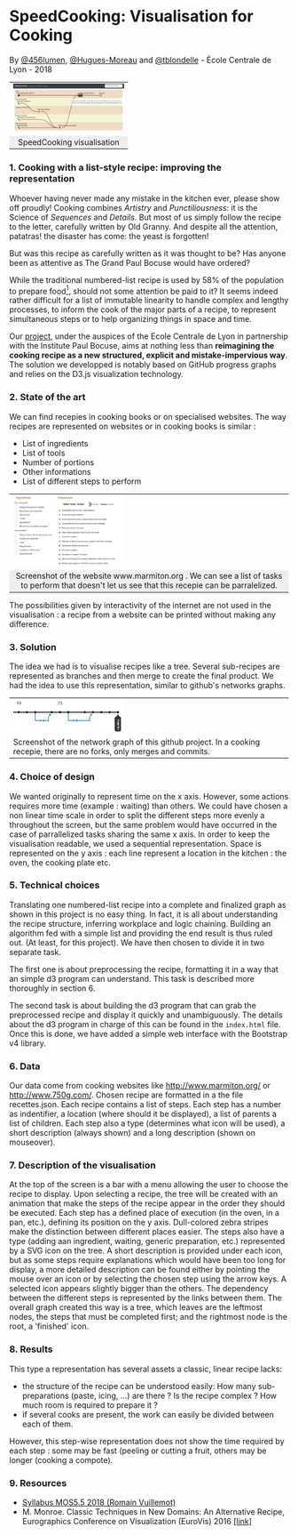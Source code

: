 # SpeedCooking: Visualisation for Cooking
By [@456lumen](https://github.com/456lumen), [@Hugues-Moreau](https://github.com/Hugues-Moreau) and [@tblondelle](https://github.com/tblondelle) - École Centrale de Lyon - 2018

<table border="0">
  <tr>
    <td>
      <a href="https://tblondelle.github.io/DataVisualisationProject/" title="See it now!"><img src="/img/capture d'ecran visualisation.png" style="width: 200px;"></a>
    </td>
  </tr>
  <tr>
    <td align="center" bgcolor="EFEFEF">
    SpeedCooking visualisation
    </td>
  </tr>
</table>


### 1. Cooking with a list-style recipe: improving the representation
Whoever having never made any mistake in the kitchen ever, please show off proudly! Cooking combines *Artistry* and *Punctiliousness*: it is the Science of *Sequences* and *Details*. But most of us simply follow the recipe to the letter, carefully written by Old Granny. And despite all the attention, patatras! the disaster has come: the yeast is forgotten!

But was this recipe as carefully written as it was thought to be? Has anyone been as attentive as The Grand Paul Bocuse would have ordered?

While the traditional numbered-list recipe is used by 58% of the population to prepare food[<sup>1</sup>](https://www.reportlinker.com/insight/americans-cooking-habits.html), should not some attention be paid to it? It seems indeed rather difficult for a list of immutable linearity to handle complex and lengthy processes, to inform the cook of the major parts of a recipe, to represent simultaneous steps or to help organizing things in space and time.

Our [project](https://tblondelle.github.io/DataVisualisationProject/), under the auspices of the Ecole Centrale de Lyon in partnership with the Institute Paul Bocuse, aims at nothing less than **reimagining the cooking recipe as a new structured, explicit and mistake-impervious way**. The solution we developped is notably based on GitHub progress graphs and relies on the D3.js visualization technology.


### 2. State of the art

We can find recepies in cooking books or on specialised websites. The way recipes are represented on websites or in cooking books is similar :

* List of ingredients
* List of tools
* Number of portions
* Other informations
* List of different steps to perform

<table border="0">
  <tr>
    <td>
      <img src="/img/recette_brookie_marmiton.JPG" style="width: 200px;">
    </td>
  </tr>
  <tr>
    <td align="center" bgcolor="EFEFEF">
     Screenshot of the website www.marmiton.org . We can see a list of tasks to perform that doesn't let us see that this recepie can be parralelized.
    </td>
  </tr>
</table>


The possibilities given by interactivity of the internet are not used in the visualisation : a recipe from a website can be printed without making any difference.


### 3. Solution

The idea we had is to visualise recipes like a tree. Several sub-recipes are represented as branches and then merge to create the final product. We had the idea to use this representation, similar to github's networks graphs.

<table>
  <tr>
    <td>
      <img src="/img/structure github.JPG" style="width: 200px;">
    </td>
  </tr>
  <tr>
    <td>
     Screenshot of the network graph of this github project. In a cooking recepie, there are no forks, only merges and commits.
    </td>
  </tr>
</table>



### 4. Choice of design
We wanted originally to represent time on the x axis. However, some actions requires more time (example : waiting) than others. We could have chosen a non linear time scale in order to split the different steps more evenly a throughout the screen, but the same problem would have occurred in the case of parrallelized tasks sharing the same x axis. In order to keep the visualisation readable, we used a sequential representation.  Space is represented on the y axis : each line represent a location in the kitchen : the oven, the cooking plate etc.


### 5. Technical choices
Translating one numbered-list recipe into a complete and finalized graph as shown in this project is no easy thing. In fact, it is all about understanding the recipe structure, inferring workplace and logic chaining. Building an algorithm fed with a simple list and providing the end result is thus ruled out. (At least, for this project). We have then chosen to divide it in two separate task.

The first one is about preprocessing the recipe, formatting it in a way that an simple d3 program can understand. This task is described more thoroughly in section 6.

The second task is about building the d3 program that can grab the preprocessed recipe and display it quickly and unambiguously. The details about the d3 program in charge of this can be found in the `index.html` file. Once this is done, we have added a simple web interface with the Bootstrap v4 library.



### 6. Data

Our data come from cooking websites like http://www.marmiton.org/ or http://www.750g.com/. Chosen recipe are formatted in a the file recettes.json. Each recipe contains a list of steps. Each step has a number as indentifier, a location (where should it be displayed), a list of parents a list of children. Each step also a type (determines what icon will be used), a short description (always shown) and a long description (shown on mouseover).


### 7. Description of the visualisation

At the top of the screen is a bar with a menu allowing the user to choose the recipe to display. Upon selecting a recipe, the tree will be created with an animation that make the steps of the recipe appear in the order they should be executed.
Each step has a defined place of execution (in the oven, in a pan, etc.), defining its position on the y axis. Dull-colored zebra stripes make the distinction between different places easier.  The steps also have a type (adding aan ingredient, waiting, generic preparation, etc.) represented by a SVG icon on the tree. A short description is provided under each icon, but as some steps require explanations which would have been too long for display, a more detailed description can be found either by pointing the mouse over an icon or by selecting the chosen step using the arrow keys. A selected icon appears slightly bigger than the others. The dependency between the different steps is represented by the links between them. The overall graph created this way is a tree, which leaves are the leftmost nodes, the steps that must be completed first; and the rightmost node is the root, a 'finished' icon.



### 8. Results

This type a representation has several assets a classic, linear recipe lacks:
- the structure of the recipe can be understood easily: How many sub-preparations (paste, icing, ...) are there ? Is the recipe complex ? How much room is required to prepare it ?
- if several cooks are present, the work can easily be divided between each of them.

However, this step-wise representation does not show the time required by each step : some may be fast (peeling or cutting a fruit, others may be longer (cooking a compote).

### 9. Resources
- [Syllabus MOS5.5 2018 (Romain Vuillemot)](https://github.com/LyonDataViz/MOS5.5-Dataviz)
- M. Monroe. Classic Techniques in New Domains: An Alternative Recipe, Eurographics Conference on Visualization (EuroVis) 2016 [[link]](https://diglib.eg.org/bitstream/handle/10.2312/eurovisshort20161172/119-123.pdf?sequence=1&isAllowed=y)
